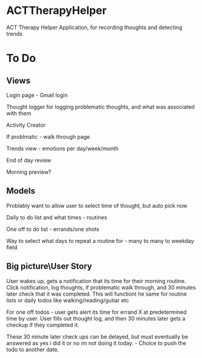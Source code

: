 # ACTTherapyHelper
ACT Therapy Helper Application, for recording thoughts and detecting trends

# To Do
## Views
Login page - Gmail login

Thought logger for logging problematic thoughts, and what was associated with them

Activity Creator

If problmatic - walk through page

Trends view - emotions per day/week/month

End of day review

Morning preview?

## Models
Problably want to allow user to select time of thought, but auto pick now

Daily to do list and what times - routines

One off to do list - errands/one shots

Way to select what days to repeat a routine for - many to many to weekday field

## Big picture\User Story
User wakes up, gets a notification that its time for their
morning routine.  Click notification, log thoughts, if problematic walk through, and 30 minutes  later check that
it was completed.  This will functiont he same for routine lists
or daily todos like walking/reading/gutiar etc

For one off todos - user gets alert its time for errand X at
predetermined time by user.  User fills out thought log, and then 30 minutes later gets a checkup if they completed it.

These 30 minute later check ups can be delayed, but must eventually be answered as yes i did it or no im not doing it today. - Choice to push the todo to another date.

